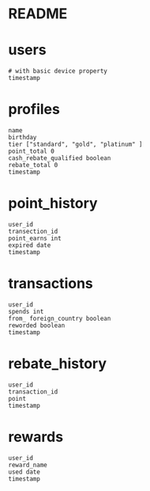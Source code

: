 # README




# users
    # with basic device property
	timestamp

# profiles
	name
	birthday
	tier ["standard", "gold", "platinum" ]
	point_total 0
	cash_rebate_qualified boolean
	rebate_total 0
	timestamp

# point_history
	user_id
	transection_id
	point_earns int
	expired date
	timestamp

# transactions
	user_id
	spends int
	from_ foreign_country boolean
	reworded boolean
	timestamp

# rebate_history
	user_id
    transaction_id
	point
	timestamp

# rewards
	user_id
	reward_name
	used date
	timestamp
